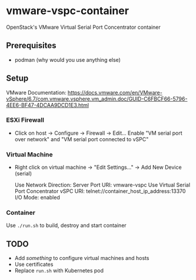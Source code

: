 # vmware-vspc-container
OpenStack's VMware Virtual Serial Port Concentrator container

## Prerequisites

- podman (why would you use anything else)

## Setup

VMware Documentation: https://docs.vmware.com/en/VMware-vSphere/6.7/com.vmware.vsphere.vm_admin.doc/GUID-C6FBCF66-5796-4EE6-BF47-4DCAA9DCD1E3.html

### ESXi Firewall

- Click on host -> Configure -> Firewall -> Edit...
  Enable "VM serial port over network" and "VM serial port connected to vSPC"

### Virtual Machine

- Right click on virtual machine -> "Edit Settings..." -> Add New Device (serial)

   Use Network
   Direction: Server
   Port URI: vmware-vspc
   Use Virtual Serial Port Concentrator
   vSPC URI: telnet://container_host_ip_address:13370
   I/O Mode: enabled

### Container
Use `./run.sh` to build, destroy and start container

## TODO
- Add _something_ to configure virtual machines and hosts
- Use certificates
- Replace `run.sh` with Kubernetes pod

